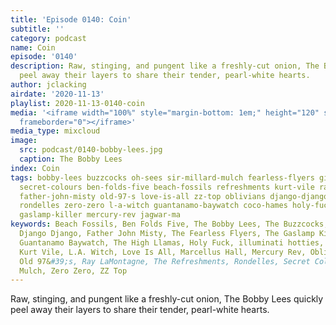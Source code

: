 ```yaml
---
title: 'Episode 0140: Coin'
subtitle: ''
category: podcast
name: Coin
episode: '0140'
description: Raw, stinging, and pungent like a freshly-cut onion, The Bobby Lees quickly
  peel away their layers to share their tender, pearl-white hearts.
author: jclacking
airdate: '2020-11-13'
playlist: 2020-11-13-0140-coin
media: '<iframe width="100%" style="margin-bottom: 1em;" height="120" src="https://www.mixcloud.com/widget/iframe/?feed=%2Fupload%2Fthe-lacking-org%2Fcesnz5-140-coin%2Fedit%2F&hide_artwork=1&hide_cover=1&light=1"
  frameborder="0"></iframe>'
media_type: mixcloud
image:
  src: podcast/0140-bobby-lees.jpg
  caption: The Bobby Lees
index: Coin
tags: bobby-lees buzzcocks oh-sees sir-millard-mulch fearless-flyers girlpool high-llamas
  secret-colours ben-folds-five beach-fossils refreshments kurt-vile ray-lamontagne
  father-john-misty old-97-s love-is-all zz-top oblivians django-django marcellus-hall
  rondelles zero-zero l-a-witch guantanamo-baywatch coco-hames holy-fuck illuminati-hotties
  gaslamp-killer mercury-rev jagwar-ma
keywords: Beach Fossils, Ben Folds Five, The Bobby Lees, The Buzzcocks, Coco Hames,
  Django Django, Father John Misty, The Fearless Flyers, The Gaslamp Killer, Girlpool,
  Guantanamo Baywatch, The High Llamas, Holy Fuck, illuminati hotties, Jagwar Ma,
  Kurt Vile, L.A. Witch, Love Is All, Marcellus Hall, Mercury Rev, Oblivians, Oh Sees,
  Old 97&#39;s, Ray LaMontagne, The Refreshments, Rondelles, Secret Colours, Sir Millard
  Mulch, Zero Zero, ZZ Top
---
```

Raw, stinging, and pungent like a freshly-cut onion, The Bobby Lees quickly peel away their layers to share their tender, pearl-white hearts.
